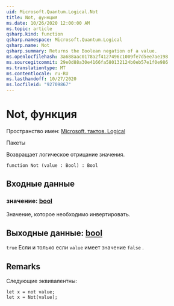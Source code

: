 ```yaml
---
uid: Microsoft.Quantum.Logical.Not
title: Not, функция
ms.date: 10/26/2020 12:00:00 AM
ms.topic: article
qsharp.kind: function
qsharp.namespace: Microsoft.Quantum.Logical
qsharp.name: Not
qsharp.summary: Returns the Boolean negation of a value.
ms.openlocfilehash: 3a688aac0178a2f4127496c1009fe7d5ee7ae198
ms.sourcegitcommit: 29e0d88a30e4166fa580132124b0eb57e1f0e986
ms.translationtype: MT
ms.contentlocale: ru-RU
ms.lasthandoff: 10/27/2020
ms.locfileid: "92709867"
---
```

# <a name="not-function"></a>Not, функция

Пространство имен: [Microsoft. тактов. Logical](xref:Microsoft.Quantum.Logical)

Пакеты [](https://nuget.org/packages/)


Возвращает логическое отрицание значения.

```qsharp
function Not (value : Bool) : Bool
```


## <a name="input"></a>Входные данные

### <a name="value--bool"></a>значение: [bool](xref:microsoft.quantum.lang-ref.bool)

Значение, которое необходимо инвертировать.



## <a name="output--bool"></a>Выходные данные: [bool](xref:microsoft.quantum.lang-ref.bool)

`true` Если и только если `value` имеет значение `false` .

## <a name="remarks"></a>Remarks

Следующие эквивалентны:

```Q#
let x = not value;
let x = Not(value);
```